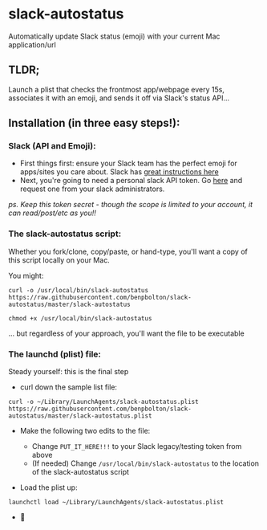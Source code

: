 # slack-autostatus
Automatically update Slack status (emoji) with your current Mac application/url


## TLDR;

Launch a plist that checks the frontmost app/webpage every 15s, associates it with an emoji, and sends it off via Slack's status API...

## Installation (in three easy steps!):

### Slack (API and Emoji):

- First things first: ensure your Slack team has the perfect emoji for apps/sites you care about. Slack has
 [great instructions here](https://get.slack.help/hc/en-us/articles/206870177-Create-custom-emoji)
- Next, you're going to need a personal slack API token. Go [here](https://api.slack.com/custom-integrations/legacy-tokens) and request one from your slack administrators. 

_ps. Keep this token secret - though the scope is limited to your account, it can read/post/etc as you!!_

### The slack-autostatus script:

Whether you fork/clone, copy/paste, or hand-type, you'll want a copy of this script locally on your Mac. 

You might:

```
curl -o /usr/local/bin/slack-autostatus https://raw.githubusercontent.com/benpbolton/slack-autostatus/master/slack-autostatus

chmod +x /usr/local/bin/slack-autostatus
```

... but regardless of your approach, you'll want the file to be executable

### The launchd (plist) file:

Steady yourself: this is the final step

- curl down the sample list file:

```
curl -o ~/Library/LaunchAgents/slack-autostatus.plist https://raw.githubusercontent.com/benpbolton/slack-autostatus/master/slack-autostatus.plist
```

- Make the following two edits to the file:
  - Change `PUT_IT_HERE!!!` to your Slack legacy/testing token from above
  - (If needed) Change `/usr/local/bin/slack-autostatus` to the location of the slack-autostatus script

- Load the plist up:

```
launchctl load ~/Library/LaunchAgents/slack-autostatus.plist
```

- :tada:



